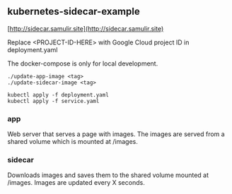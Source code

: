## kubernetes-sidecar-example

[http://sidecar.samulir.site](http://sidecar.samulir.site)

Replace \<PROJECT-ID-HERE\> with Google Cloud project ID in deployment.yaml

The docker-compose is only for local development.

```console
./update-app-image <tag>
./update-sidecar-image <tag>

kubectl apply -f deployment.yaml
kubectl apply -f service.yaml
```

### app
Web server that serves a page with images. The images are served from a shared volume which is mounted at /images.

### sidecar
Downloads images and saves them to the shared volume mounted at /images. Images are updated every X seconds.
